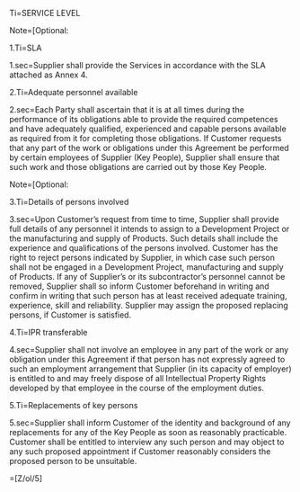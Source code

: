 Ti=SERVICE LEVEL

Note=[Optional: 

1.Ti=SLA

1.sec=Supplier shall provide the Services in accordance with the SLA attached as Annex 4.

2.Ti=Adequate personnel available

2.sec=Each Party shall ascertain that it is at all times during the performance of its obligations able to provide the required competences and have adequately qualified, experienced and capable persons available as required from it for completing those obligations. If Customer requests that any part of the work or obligations under this Agreement be performed by certain employees of Supplier (Key People), Supplier shall ensure that such work and those obligations are carried out by those Key People.

Note=[Optional: 

3.Ti=Details of persons involved

3.sec=Upon Customer’s request from time to time, Supplier shall provide full details of any personnel it intends to assign to a Development Project or the manufacturing and supply of Products. Such details shall include the experience and qualifications of the persons involved. Customer has the right to reject persons indicated by Supplier, in which case such person shall not be engaged in a Development Project, manufacturing and supply of Products. If any of Supplier’s or its subcontractor’s personnel cannot be removed, Supplier shall so inform Customer beforehand in writing and confirm in writing that such person has at least received adequate training, experience, skill and reliability. Supplier may assign the proposed replacing persons, if Customer is satisfied.

4.Ti=IPR transferable

4.sec=Supplier shall not involve an employee in any part of the work or any obligation under this Agreement if that person has not expressly agreed to such an employment arrangement that Supplier (in its capacity of employer) is entitled to and may freely dispose of all Intellectual Property Rights developed by that employee in the course of the employment duties.

5.Ti=Replacements of key persons

5.sec=Supplier shall inform Customer of the identity and background of any replacements for any of the Key People as soon as reasonably practicable. Customer shall be entitled to interview any such person and may object to any such proposed appointment if Customer reasonably considers the proposed person to be unsuitable.

=[Z/ol/5]
